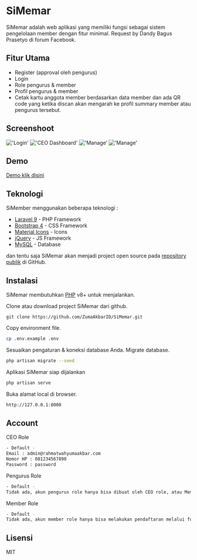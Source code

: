 # SiMemar

SiMemar adalah web aplikasi yang memiliki fungsi sebagai sistem pengelolaan member dengan fitur minimal.
Request by Dandy Bagus Prasetyo di forum Facebook.

## Fitur Utama

-   Register (approval oleh pengurus)
-   Login
-   Role pengurus & member
-   Profil pengurus & member
-   Cetak kartu anggota member berdasarkan data member dan ada QR code yang ketika discan akan mengarah ke profil summary member atau pengurus tersebut.

## Screenshoot

!['Login'](https://i.ibb.co/GPhGP9v/Screenshot-17.png)
!['CEO Dashboard'](https://i.ibb.co/3hTp1QB/Screenshot-18.png)
!['Manage'](https://i.ibb.co/nnks17w/Screenshot-19.png)
!['Manage'](https://i.ibb.co/vBhbhmg/Screenshot-16.png)

## Demo

[Demo klik disini](https://simemar.rahmatwahyumaakbar.com/)

## Teknologi

SiMember menggunakan beberapa teknologi :

-   [Laravel 9](https://laravel.com/) - PHP Framework
-   [Bootstrap 4](https://getbootstrap.com/) - CSS Framework
-   [Material Icons](https://materialdesignicons.com/) - Icons
-   [jQuery](https://jquery.com/) - JS Framework
-   [MySQL](https://www.mysql.com/) - Database

dan tentu saja SiMemar akan menjadi project open source pada [repository publik](https://github.com/ZumaAkbarID/SiMemar)
di GitHub.

## Instalasi

SiMemar membutuhkan [PHP](https://www.php.net/) v8+ untuk menjalankan.

Clone atau download project SiMemar dari github.

```git
git clone https://github.com/ZumaAkbarID/SiMemar.git
```

Copy environment file.

```bash
cp .env.example .env
```

Sesuaikan pengaturan & koneksi database Anda.
Migrate database.

```bash
php artisan migrate --seed
```

Aplikasi SiMemar siap dijalankan

```bash
php artisan serve
```

Buka alamat local di browser.

```bash
http://127.0.0.1:8000
```

## Account

CEO Role

```bash
- Default -
Email : admin@rahmatwahyumaakbar.com
Nomor HP : 081234567890
Password : password
```

Pengurus Role

```bash
- Default -
Tidak ada, akun pengurus role hanya bisa dibuat oleh CEO role, atau Member yang rolenya dirubah oleh CEO
```

Member Role

```bash
- Default -
Tidak ada, akun member role hanya bisa melakukan pendaftaran melalui form Daftar
```

## Lisensi

MIT
